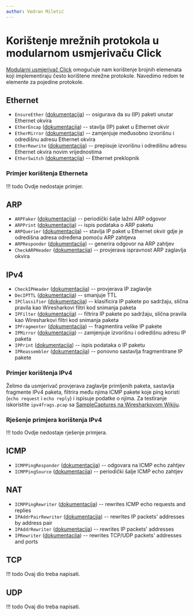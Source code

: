 ```yaml
---
author: Vedran Miletić
---
```


# Korištenje mrežnih protokola u modularnom usmjerivaču Click

[Modularni usmjerivač Click](https://github.com/kohler/click) omogućuje nam korištenje brojnih elemenata koji implementiraju često korištene mrežne protokole. Navedimo redom te elemente za pojedine protokole.

## Ethernet

- `EnsureEther` ([dokumentacija](https://github.com/kohler/click/wiki/EnsureEther)) -- osigurava da su (IP) paketi unutar Ethernet okvira
- `EtherEncap` ([dokumentacija](https://github.com/kohler/click/wiki/EtherEncap)) -- stavlja (IP) paket u Ethernet okvir
- `EtherMirror` ([dokumentacija](https://github.com/kohler/click/wiki/EtherMirror)) -- zamjenjuje međusobno izvorišnu i odredišnu adresu Ethernet okvira
- `EtherRewrite` ([dokumentacija](https://github.com/kohler/click/wiki/EtherRewrite)) -- prepisuje izvorišnu i odredišnu adresu Ethernet okvira novim vrijednostima
- `EtherSwitch` ([dokumentacija](https://github.com/kohler/click/wiki/EtherSwitch)) -- Ethernet preklopnik

### Primjer korištenja Etherneta

!!! todo
    Ovdje nedostaje primjer.

## ARP

- `ARPFaker` ([dokumentacija](https://github.com/kohler/click/wiki/ARPFaker)) -- periodički šalje lažni ARP odgovor
- `ARPPrint` ([dokumentacija](https://github.com/kohler/click/wiki/ARPPrint)) -- ispis podataka o ARP paketu
- `ARPQuerier` ([dokumentacija](https://github.com/kohler/click/wiki/ARPQuerier)) -- stavlja IP paket u Ethernet okvir gdje je odredišna adresa određena pomoću ARP zahtjeva
- `ARPResponder` ([dokumentacija](https://github.com/kohler/click/wiki/ARPResponder)) -- generira odgovor na ARP zahtjev
- `CheckARPHeader` ([dokumentacija](https://github.com/kohler/click/wiki/CheckARPHeader)) -- provjerava ispravnost ARP zaglavlja okvira

## IPv4

- `CheckIPHeader` ([dokumentacija](https://github.com/kohler/click/wiki/CheckIPHeader)) -- provjerava IP zaglavlje
- `DecIPTTL` ([dokumentacija](https://github.com/kohler/click/wiki/DecIPTTL)) -- smanjuje TTL
- `IPClassifier` ([dokumentacija](https://github.com/kohler/click/wiki/IPClassifier)) -- klasificira IP pakete po sadržaju, slična pravila kao Wiresharkovi filtri kod snimanja paketa
- `IPFilter` ([dokumentacija](https://github.com/kohler/click/wiki/IPFilter)) -- filtrira IP pakete po sadržaju, slična pravila kao Wiresharkovi filtri kod snimanja paketa
- `IPFragmenter` ([dokumentacija](https://github.com/kohler/click/wiki/IPFragmenter)) -- fragmentira velike IP pakete
- `IPMirror` ([dokumentacija](https://github.com/kohler/click/wiki/IPMirror)) -- zamjenjuje izvorišnu i odredišnu adresu IP paketa
- `IPPrint` ([dokumentacija](https://github.com/kohler/click/wiki/IPPrint)) -- ispis podataka o IP paketu
- `IPReassembler` ([dokumentacija](https://github.com/kohler/click/wiki/IPReassembler)) -- ponovno sastavlja fragmentirane IP pakete

### Primjer korištenja IPv4

Želimo da usmjerivač provjerava zaglavlje primljenih paketa, sastavlja fragmente IPv4 paketa, filtrira među njima ICMP pakete koje ping koristi (`echo request` i `echo reply`) i ispisuje podatke o njima. Za testiranje iskoristite `ipv4frags.pcap` sa [SampleCaptures na Wiresharkovom Wikiju](https://wiki.wireshark.org/SampleCaptures).

### Rješenje primjera korištenja IPv4

!!! todo
    Ovdje nedostaje rješenje primjera.

## ICMP

- `ICMPPingResponder` ([dokumentacija](https://github.com/kohler/click/wiki/ICMPPingResponder)) -- odgovara na ICMP echo zahtjev
- `ICMPPingSource` ([dokumentacija](https://github.com/kohler/click/wiki/ICMPPingSource)) -- periodički šalje ICMP echo zahtjev

## NAT

- `ICMPPingRewriter` ([dokumentacija](https://github.com/kohler/click/wiki/ICMPPingRewriter)) -- rewrites ICMP echo requests and replies
- `IPAddrPairRewriter` ([dokumentacija](https://github.com/kohler/click/wiki/IPAddrPairRewriter)) -- rewrites IP packets' addresses by address pair
- `IPAddrRewriter` ([dokumentacija](https://github.com/kohler/click/wiki/IPAddrRewriter)) -- rewrites IP packets' addresses
- `IPRewriter` ([dokumentacija](https://github.com/kohler/click/wiki/IPRewriter)) -- rewrites TCP/UDP packets' addresses and ports

## TCP

!!! todo
    Ovaj dio treba napisati.

## UDP

!!! todo
    Ovaj dio treba napisati.
